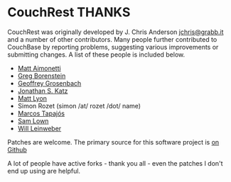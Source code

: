 CouchRest THANKS
=====================

CouchRest was originally developed by J. Chris Anderson <jchris@grabb.it>
and a number of other contributors. Many people further contributed to 
CouchBase by reporting problems, suggesting various improvements or submitting
changes. A list of these people is included below.

 * [Matt Aimonetti](http://merbist.com/about/)
 * [Greg Borenstein](http://ideasfordozens.com)
 * [Geoffrey Grosenbach](http://nubyonrails.com/)
 * [Jonathan S. Katz](http://github.com/jkatz)
 * [Matt Lyon](http://mattly.tumblr.com/)
 * Simon Rozet (simon /at/ rozet /dot/ name)
 * [Marcos Tapajós](http://tapajos.me)
 * [Sam Lown](http://github.com/samlown)
 * [Will Leinweber](http://github.com/will)
 
Patches are welcome. The primary source for this software project is [on Github](http://github.com/jethar/couchbase_model)

A lot of people have active forks - thank you all - even the patches I don't end up using are helpful.
